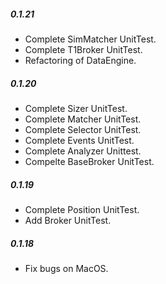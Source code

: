 ##### 0.1.21
  - Complete SimMatcher UnitTest.
  - Complete T1Broker UnitTest.
  - Refactoring of DataEngine.


##### 0.1.20
  - Complete Sizer UnitTest.
  - Complete Matcher UnitTest.
  - Complete Selector UnitTest.
  - Complete Events UnitTest.
  - Complete Analyzer Unittest.
  - Compelte BaseBroker UnitTest.
##### 0.1.19
  - Complete Position UnitTest.
  - Add Broker UnitTest.

##### 0.1.18
  - Fix bugs on MacOS.
